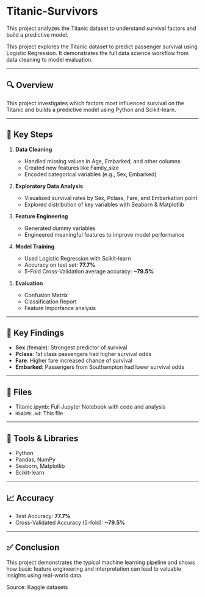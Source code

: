 # Titanic-Survivors
This project analyzes the Titanic dataset to understand survival factors and build a predictive model. 

This project explores the Titanic dataset to predict passenger survival using Logistic Regression. It demonstrates the full data science workflow from data cleaning to model evaluation.

---

## 🔍 Overview

This project investigates which factors most influenced survival on the Titanic and builds a predictive model using Python and Scikit-learn.

---

## 🧠 Key Steps

1. **Data Cleaning**
   - Handled missing values in Age, Embarked, and other columns
   - Created new features like Family_size
   - Encoded categorical variables (e.g., Sex, Embarked)

2. **Exploratory Data Analysis**
   - Visualized survival rates by Sex, Pclass, Fare, and Embarkation point
   - Explored distribution of key variables with Seaborn & Matplotlib

3. **Feature Engineering**
   - Generated dummy variables
   - Engineered meaningful features to improve model performance

4. **Model Training**
   - Used Logistic Regression with Scikit-learn
   - Accuracy on test set: **77.7%**
   - 5-Fold Cross-Validation average accuracy: **~79.5%**

5. **Evaluation**
   - Confusion Matrix
   - Classification Report
   - Feature Importance analysis

---

## 🔑 Key Findings

- **Sex** (female): Strongest predictor of survival
- **Pclass**: 1st class passengers had higher survival odds
- **Fare**: Higher fare increased chance of survival
- **Embarked**: Passengers from Southampton had lower survival odds

---

## 📁 Files

- Titanic.ipynb: Full Jupyter Notebook with code and analysis
- `README.md`: This file

---

## 🧰 Tools & Libraries

- Python
- Pandas, NumPy
- Seaborn, Matplotlib
- Scikit-learn

---

## 📈 Accuracy

- Test Accuracy: **77.7%**
- Cross-Validated Accuracy (5-fold): **~79.5%**

---

## ✅ Conclusion

This project demonstrates the typical machine learning pipeline and shows how basic feature engineering and interpretation can lead to valuable insights using real-world data.

Source: Kaggle datasets
